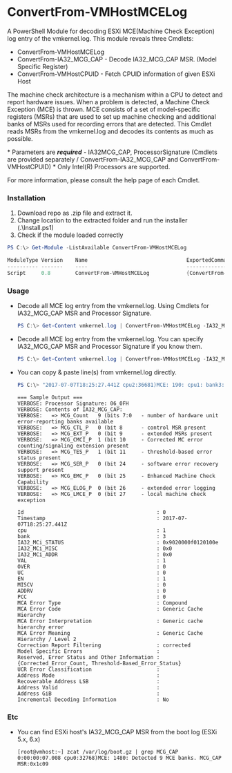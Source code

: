 # ConvertFrom-VMHostMCELog

A PowerShell Module for decoding ESXi MCE(Machine Check Exception) log entry of the vmkernel.log.
This module reveals three Cmdlets:
  * ConvertFrom-VMHostMCELog
  * ConvertFrom-IA32\_MCG\_CAP - Decode IA32\_MCG\_CAP MSR. (Model Specific Register)
  * ConvertFrom-VMHostCPUID - Fetch CPUID information of given ESXi Host

The machine check architecture is a mechanism within a CPU to detect and report hardware issues. When a problem is detected, a Machine Check Exception (MCE) is thrown.
MCE consists of a set of model-specific registers (MSRs) that are used to set up machine checking and additional banks of MSRs used for recording errors that are detected.
This Cmdlet reads MSRs from the vmkernel.log and decodes its contents as much as possible.

\* Parameters are ***required*** - IA32MCG_CAP, ProcessorSignature
  (Cmdlets are provided separately / ConvertFrom-IA32\_MCG\_CAP and ConvertFrom-VMHostCPUID)
\* Only Intel(R) Processors are supported.

For more information, please consult the help page of each Cmdlet.



### Installation

1. Download repo as .zip file and extract it.
2. Change location to the extracted folder and run the installer (.\Install.ps1)
3. Check if the module loaded correctly

```powershell
PS C:\> Get-Module -ListAvailable ConvertFrom-VMHostMCELog

ModuleType Version    Name                                ExportedCommands
---------- -------    ----                                ----------------
Script     0.8        ConvertFrom-VMHostMCELog            {ConvertFrom-VMHostCPUID, ConvertFrom-IA32_MCG_CAP, ConvertFrom-VMHostMCELog}
```



### Usage

- Decode all MCE log entry from the vmkernel.log. Using Cmdlets for IA32_MCG_CAP MSR and Processor Signature.

  ```powershell
  PS C:\> Get-Content vmkernel.log | ConvertFrom-VMHostMCELog -IA32_MCG_CAP (ConvertFrom-IA32_MCG_CAP 0x1c09) -ProcessorSignature (ConvertFrom-VMHostCPUID vmhost.example.com -ProcessorSignature)
  ```


- Decode all MCE log entry from the vmkernel.log. You can specify IA32_MCG_CAP MSR and Processor Signature if you know them.

  ```powershell
  PS C:\> Get-Content vmkernel.log | ConvertFrom-VMHostMCELog -IA32_MCG_CAP 0x1c09 -ProcessorSignature 06_0FH
  ```


- You can copy & paste line(s) from vmkernel.log directly.

  ```powershell
  PS C:\> "2017-07-07T18:25:27.441Z cpu2:36681)MCE: 190: cpu1: bank3: status=0x9020000f0120100e: (VAL=1, OVFLW=0, UC=1, EN=1, PCC=1, S=0, AR=0), Addr:0x0 (invalid), Misc:0x0 (invalid)" | ConvertFrom-VMHostMCELog -IA32_MCG_CAP 0x1c09 -ProcessorSignature 06_0FH -Verbose
  ```
  ```
  === Sample Output ===
  VERBOSE: Processor Signature: 06_0FH
  VERBOSE: Contents of IA32_MCG_CAP:
  VERBOSE:   => MCG_Count   9 (bits 7:0   - number of hardware unit error-reporting banks available
  VERBOSE:   => MCG_CTL_P   0 (bit 8      - control MSR present
  VERBOSE:   => MCG_EXT_P   0 (bit 9      - extended MSRs present
  VERBOSE:   => MCG_CMCI_P  1 (bit 10     - Corrected MC error counting/signaling extension present
  VERBOSE:   => MCG_TES_P   1 (bit 11     - threshold-based error status present
  VERBOSE:   => MCG_SER_P   0 (bit 24     - software error recovery support present
  VERBOSE:   => MCG_EMC_P   0 (bit 25     - Enhanced Machine Check Capability
  VERBOSE:   => MCG_ELOG_P  0 (bit 26     - extended error logging
  VERBOSE:   => MCG_LMCE_P  0 (bit 27     - local machine check exception

  Id                                           : 0
  Timestamp                                    : 2017-07-07T18:25:27.441Z
  cpu                                          : 1
  bank                                         : 3
  IA32_MCi_STATUS                              : 0x9020000f0120100e
  IA32_MCi_MISC                                : 0x0
  IA32_MCi_ADDR                                : 0x0
  VAL                                          : 1
  OVER                                         : 0
  UC                                           : 0
  EN                                           : 1
  MISCV                                        : 0
  ADDRV                                        : 0
  PCC                                          : 0
  MCA Error Type                               : Compound
  MCA Error Code                               : Generic Cache Hierarchy
  MCA Error Interpretation                     : Generic cache hierarchy error
  MCA Error Meaning                            : Generic Cache Hierarchy / Level 2
  Correction Report Filtering                  : corrected
  Model Specific Errors                        :
  Reserved, Error Status and Other Information : {Corrected_Error_Count, Threshold-Based_Error_Status}
  UCR Error Classification                     :
  Address Mode                                 :
  Recoverable Address LSB                      :
  Address Valid                                :
  Address GiB                                  :
  Incremental Decoding Information             : No
  ```



### Etc

- You can find ESXi host's IA32_MCG_CAP MSR from the boot log (ESXi 5.x, 6.x)
  ```shell
  [root@vmhost:~] zcat /var/log/boot.gz | grep MCG_CAP
  0:00:00:07.008 cpu0:32768)MCE: 1480: Detected 9 MCE banks. MCG_CAP MSR:0x1c09
  ```
